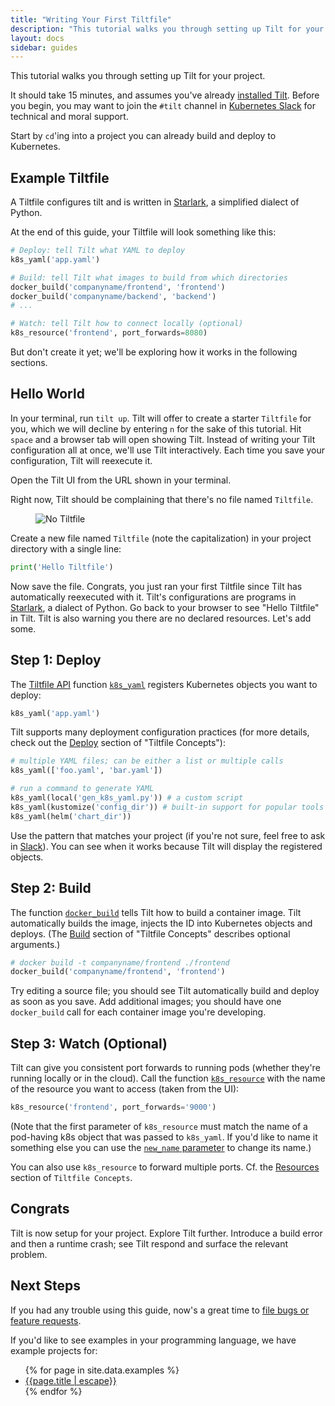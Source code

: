 ```yaml
---
title: "Writing Your First Tiltfile"
description: "This tutorial walks you through setting up Tilt for your project."
layout: docs
sidebar: guides
---
```

This tutorial walks you through setting up Tilt for your project. 

It should take 15 minutes, and assumes you've already [installed Tilt](install.html). Before you begin, you may want to join the `#tilt` channel in [Kubernetes Slack](http://slack.k8s.io) for technical and moral support.

Start by `cd`'ing into a project you can already build and deploy to Kubernetes.

## Example Tiltfile
A Tiltfile configures tilt and is written in [Starlark](https://docs.bazel.build/versions/main/skylark/language.html), a simplified dialect of Python.

At the end of this guide, your Tiltfile will look something like this:
```python
# Deploy: tell Tilt what YAML to deploy
k8s_yaml('app.yaml')

# Build: tell Tilt what images to build from which directories
docker_build('companyname/frontend', 'frontend')
docker_build('companyname/backend', 'backend')
# ...

# Watch: tell Tilt how to connect locally (optional)
k8s_resource('frontend', port_forwards=8080)
```

But don't create it yet; we'll be exploring how it works in the following sections.

## Hello World
In your terminal, run `tilt up`. Tilt will offer to create a starter `Tiltfile` for you, which we will decline by entering `n` for the sake of this tutorial. Hit `space` and a browser tab will open showing Tilt. Instead of writing your Tilt configuration all at once, we'll use Tilt interactively. Each time you save your configuration, Tilt will reexecute it.

Open the Tilt UI from the URL shown in your terminal.

Right now, Tilt should be complaining that there's no file named `Tiltfile`. 

<figure>
  <img src="/assets/img/no-tiltfile.png" class="no-shadow" alt="No Tiltfile">
</figure>

Create a new file named `Tiltfile` (note the capitalization) in your project directory with a single line:

```python
print('Hello Tiltfile')
```

Now save the file. Congrats, you just ran your first Tiltfile since Tilt has automatically reexecuted with it. Tilt's configurations are programs in [Starlark](https://github.com/bazelbuild/starlark#tour), a dialect of Python. Go back to your browser to see "Hello Tiltfile" in Tilt. Tilt is also warning you there are no declared resources. Let's add some.

## Step 1: Deploy
The [Tiltfile API](api.html) function [`k8s_yaml`](api.html#api.k8s_yaml) registers Kubernetes objects you want to deploy:
```python
k8s_yaml('app.yaml')
```

Tilt supports many deployment configuration practices (for more details, check out the [Deploy](tiltfile_concepts.html#deploy) section of "Tiltfile Concepts"):
```python
# multiple YAML files; can be either a list or multiple calls
k8s_yaml(['foo.yaml', 'bar.yaml'])

# run a command to generate YAML
k8s_yaml(local('gen_k8s_yaml.py')) # a custom script
k8s_yaml(kustomize('config_dir')) # built-in support for popular tools
k8s_yaml(helm('chart_dir'))
```

Use the pattern that matches your project (if you're not sure, feel free to ask in [Slack](index.html#community)). You can see when it works because Tilt will display the registered objects.

## Step 2: Build
The function [`docker_build`](api.html#api.docker_build) tells Tilt how to build a container image. Tilt automatically builds the image, injects the ID into Kubernetes objects and deploys. (The [Build](tiltfile_concepts.html#build) section of "Tiltfile Concepts" describes optional arguments.)

```python
# docker build -t companyname/frontend ./frontend
docker_build('companyname/frontend', 'frontend')
```

 Try editing a source file; you should see Tilt automatically build and deploy as soon as you save. Add additional images; you should have one `docker_build` call for each container image you're developing.

## Step 3: Watch (Optional)
Tilt can give you consistent port forwards to running pods (whether they're running locally or in the cloud). Call the function [`k8s_resource`](api.html#api.k8s_resource) with the name of the resource you want to access (taken from the UI):
```python
k8s_resource('frontend', port_forwards='9000')
```

(Note that the first parameter of `k8s_resource` must match the name of a pod-having k8s object that was passed to `k8s_yaml`. If you'd like to name it something else you can use the [`new_name` parameter](api.html#api.k8s_resource) to change its name.)

You can also use `k8s_resource` to forward multiple ports. Cf. the [Resources](tiltfile_concepts.html#resources) section of `Tiltfile Concepts`.

## Congrats

Tilt is now setup for your project. Explore Tilt further. Introduce a build error and then a runtime crash; see Tilt respond and surface the relevant problem.

## Next Steps

If you had any trouble using this guide,
now's a great time to [file bugs or feature requests](https://github.com/tilt-dev/tilt/issues).

If you'd like to see examples in your programming language, we have example projects for:

<ul>
  {% for page in site.data.examples %}
    <li><a href="/{{page.href | escape}}">{{page.title | escape}}</a></li>
  {% endfor %}
</ul>

